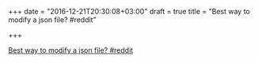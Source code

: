 +++
date = "2016-12-21T20:30:08+03:00"
draft = true
title = "Best way to modify a json file?  #reddit"

+++

<p><a href="https://t.co/pfKRZnFUGW">Best way to modify a json file?  #reddit</a></p>
